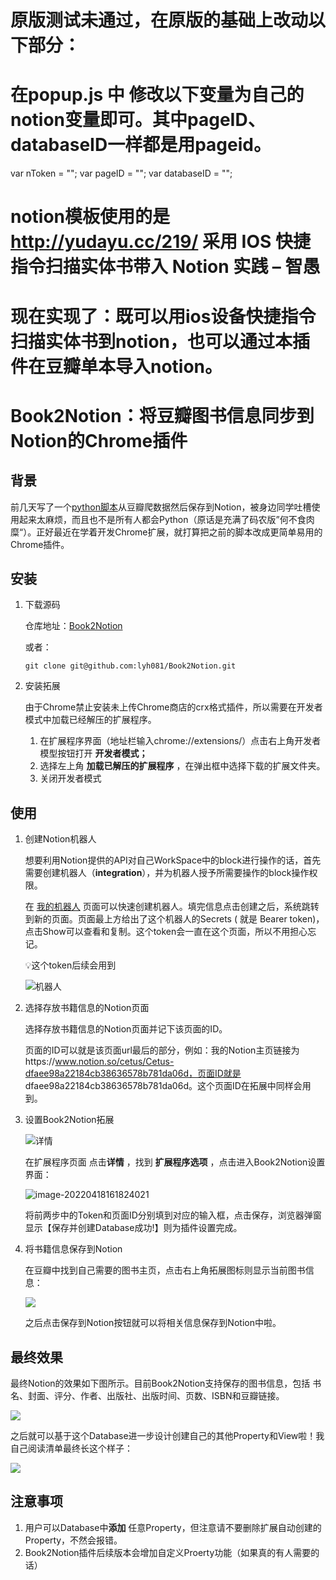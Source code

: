 # 原版测试未通过，在原版的基础上改动以下部分：
# 在popup.js 中 修改以下变量为自己的notion变量即可。其中pageID、databaseID一样都是用pageid。
var nToken = "";
var pageID = "";
var databaseID = "";

# notion模板使用的是 http://yudayu.cc/219/ 采用 IOS 快捷指令扫描实体书带入 Notion 实践 – 智愚
# 现在实现了：既可以用ios设备快捷指令扫描实体书到notion，也可以通过本插件在豆瓣单本导入notion。





# Book2Notion：将豆瓣图书信息同步到Notion的Chrome插件
## 背景

前几天写了一个[python脚本](https://github.com/lyh081/Notion_douban)从豆瓣爬数据然后保存到Notion，被身边同学吐槽使用起来太麻烦，而且也不是所有人都会Python（原话是充满了码农版”何不食肉糜“）。正好最近在学着开发Chrome扩展，就打算把之前的脚本改成更简单易用的Chrome插件。

## 安装

1. 下载源码

   仓库地址：[Book2Notion](https://github.com/lyh081/Book2Notion)

   或者：

   ```shell
   git clone git@github.com:lyh081/Book2Notion.git
   ```

2. 安装拓展

   由于Chrome禁止安装未上传Chrome商店的crx格式插件，所以需要在开发者模式中加载已经解压的扩展程序。

   1. 在扩展程序界面（地址栏输入chrome://extensions/）点击右上角开发者模型按钮打开 **开发者模式；**
   2. 选择左上角 **加载已解压的扩展程序** ，在弹出框中选择下载的扩展文件夹。
   3. 关闭开发者模式

## 使用

1. 创建Notion机器人

   想要利用Notion提供的API对自己WorkSpace中的block进行操作的话，首先需要创建机器人（**integration**），并为机器人授予所需要操作的block操作权限。

   在 [我的机器人](https://www.notion.so/my-integrations) 页面可以快速创建机器人。填完信息点击创建之后，系统跳转到新的页面。页面最上方给出了这个机器人的Secrets ( 就是 Bearer token)，点击Show可以查看和复制。这个token会一直在这个页面，所以不用担心忘记。

   💡这个token后续会用到

   ![机器人](https://cetus-img.oss-cn-beijing.aliyuncs.com/uPic/2022_03/xaXYfH.png)

2. 选择存放书籍信息的Notion页面

   选择存放书籍信息的Notion页面并记下该页面的ID。

   页面的ID可以就是该页面url最后的部分，例如：我的Notion主页链接为https://www.notion.so/cetus/Cetus-dfaee98a22184cb38636578b781da06d，页面ID就是 dfaee98a22184cb38636578b781da06d。这个页面ID在拓展中同样会用到。

3. 设置Book2Notion拓展

   ![详情](/readmeImgs/QIiR7I.png)

   在扩展程序页面 点击**详情** ，找到 **扩展程序选项** ，点击进入Book2Notion设置界面：

   ![image-20220418161824021](readmeImgs/set.png)

   将前两步中的Token和页面ID分别填到对应的输入框，点击保存，浏览器弹窗显示【保存并创建Database成功!】则为插件设置完成。

4. 将书籍信息保存到Notion

   在豆瓣中找到自己需要的图书主页，点击右上角拓展图标则显示当前图书信息：

   ![](readmeImgs/YkOAjY.png)

   之后点击保存到Notion按钮就可以将相关信息保存到Notion中啦。

## 最终效果

最终Notion的效果如下图所示。目前Book2Notion支持保存的图书信息，包括 书名、封面、评分、作者、出版社、出版时间、页数、ISBN和豆瓣链接。

![](readmeImgs/nye78v.png)

之后就可以基于这个Database进一步设计创建自己的其他Property和View啦！我自己阅读清单最终长这个样子：

![](readmeImgs/vGhOxL.png)

## 注意事项

1. 用户可以Database中**添加** 任意Property，但注意请不要删除扩展自动创建的Property，不然会报错。
2. Book2Notion插件后续版本会增加自定义Proerty功能（如果真的有人需要的话）
